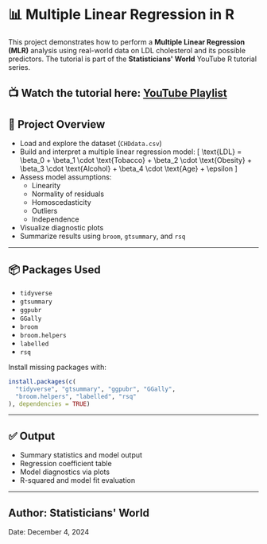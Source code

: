# 📊 Multiple Linear Regression in R

This project demonstrates how to perform a **Multiple Linear Regression (MLR)** analysis using real-world data on LDL cholesterol and its possible predictors. The tutorial is part of the **Statisticians' World** YouTube R tutorial series.

📺 **Watch the tutorial here**: [YouTube Playlist](https://youtu.be/zNn_iYt4jZc?si=pddAgtY-49tPWxWI)
---

## 📁 Project Overview

- Load and explore the dataset (`CHDdata.csv`)
- Build and interpret a multiple linear regression model:
  \[
  \text{LDL} = \beta_0 + \beta_1 \cdot \text{Tobacco} + \beta_2 \cdot \text{Obesity} + \beta_3 \cdot \text{Alcohol} + \beta_4 \cdot \text{Age} + \epsilon
  \]
- Assess model assumptions:
  - Linearity
  - Normality of residuals
  - Homoscedasticity
  - Outliers
  - Independence
- Visualize diagnostic plots
- Summarize results using `broom`, `gtsummary`, and `rsq`
---

## 📦 Packages Used

- `tidyverse`
- `gtsummary`
- `ggpubr`
- `GGally`
- `broom`
- `broom.helpers`
- `labelled`
- `rsq`

Install missing packages with:

```r
install.packages(c(
  "tidyverse", "gtsummary", "ggpubr", "GGally",
  "broom.helpers", "labelled", "rsq"
), dependencies = TRUE)
```
---

## ✅ Output

- Summary statistics and model output
- Regression coefficient table
- Model diagnostics via plots
- R-squared and model fit evaluation

---
## Author: Statisticians' World
Date: December 4, 2024
